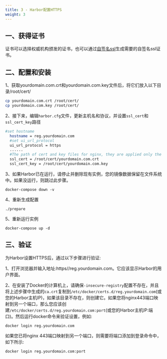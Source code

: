 ```yaml
---
title: 3 - Harbor配置HTTPS
weight: 3
---
```


## 一、获得证书

证书可以选择权威机构颁发的证书，也可以通过[自签名ssl](/docs/rancher/v2.x/cn/installation/self-signed-ssl/)生成需要的自签名ssl证书。

## 二、配置和安装

1、获取yourdomain.com.crt和yourdomain.com.key文件后，将它们放入以下目录/root/cert/

```bash
cp yourdomain.com.crt /root/cert/
cp yourdomain.com.key /root/cert/
```

2、接下来，编辑`harbor.cfg`文件，更新主机名和协议，并设置`ssl_cert`和`ssl_cert_key`路径

```bash
#set hostname
  hostname = reg.yourdomain.com
  #set ui_url_protocol
  ui_url_protocol = https
  ......
  #The path of cert and key files for nginx, they are applied only the protocol is set to https 
  ssl_cert = /root/cert/yourdomain.com.crt
  ssl_cert_key = /root/cert/yourdomain.com.key
```

3、如果Harbor已在运行，请停止并删除现有实例，您的镜像数据保留在文件系统中。如果没运行，则跳过此步骤。

`docker-compose down -v`

4、重新生成配置

`./prepare`

5、重新运行实例

`docker-compose up -d`

## 三、验证

为Harbor设置HTTPS后，通过以下步骤进行验证:

1、打开浏览器并输入地址:https//reg.yourdomain.com。它应该显示Harbor的用户界面。

2、在安装了Docker的计算机上，请确保`-insecure-registry`配置不存在，并且将上述步骤中生成的`ca.crt`复制到`/etc/docker/certs.d/reg.yourdomain.com`(或您的Harbor主机IP)，如果该目录不存在，则创建它。如果您将nginx443端口映射到另一个端口，那么您应该创建`/etc/docker/certs.d/reg.yourdomain.com:port`(或您的Harbor主机IP:端口)。然后运行docker命令来验证设置，例如:

`docker login reg.yourdomain.com`

如果您已将nginx 443端口映射到另一个端口，则需要将端口添加到登录命令中，如下所示:

`docker login reg.yourdomain.com:port`